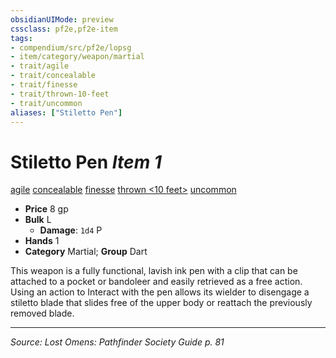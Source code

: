 ```yaml
---
obsidianUIMode: preview
cssclass: pf2e,pf2e-item
tags:
- compendium/src/pf2e/lopsg
- item/category/weapon/martial
- trait/agile
- trait/concealable
- trait/finesse
- trait/thrown-10-feet
- trait/uncommon
aliases: ["Stiletto Pen"]
---
```

# Stiletto Pen *Item 1*  
[agile](rules/traits/agile.md "Agile Weapon Trait")  [concealable](rules/traits/concealable-g-g.md "Concealable Weapon Trait")  [finesse](rules/traits/finesse.md "Finesse Weapon Trait")  [thrown <10 feet>](rules/traits/thrown-10-feet.md "Thrown Weapon Trait")  [uncommon](rules/traits/uncommon.md "Uncommon Rarity Trait")  

- **Price** 8 gp
- **Bulk** L
  - **Damage**: `1d4` P
- **Hands** 1
- **Category** Martial; **Group** Dart 

This weapon is a fully functional, lavish ink pen with a clip that can be attached to a pocket or bandoleer and easily retrieved as a free action. Using an action to Interact with the pen allows its wielder to disengage a stiletto blade that slides free of the upper body or reattach the previously removed blade.


---
*Source: Lost Omens: Pathfinder Society Guide p. 81*